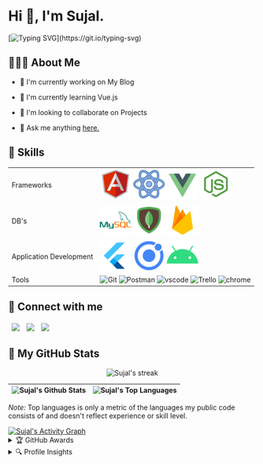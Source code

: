 <h1> Hi 👋, I'm Sujal.</h1>

[![Typing SVG](https://readme-typing-svg.herokuapp.com?lines=Front-End+Developer+from+India.;Javascript+Enthusiast;and+Technopreneur!;Nice+to+meet+you...)](https://git.io/typing-svg)

<h2>🧑🏻‍💻 About Me</h2>

- 🔭 I'm currently working on My Blog

- 🌱 I'm currently learning Vue.js 

- 👯 I'm looking to collaborate on Projects 

- 💬 Ask me anything [here.](https://github.com/SujalShah3234/SujalShah3234/issues)

<h2>🤹  Skills</h2>
<table>
  <tr>
    <td>Frameworks</td>
    <td>
      <img alt="angular" src="https://github.com/SujalShah3234/SujalShah3234/blob/master/assets/angular-icon.svg" /> 
      <img alt="react" src="https://github.com/SujalShah3234/SujalShah3234/blob/master/assets/react-icon.svg" /> 
      <img alt="Node.js" src="https://github.com/SujalShah3234/SujalShah3234/blob/master/assets/vuejs-icon.svg" /> 
      <img alt="Node.js" src="https://github.com/SujalShah3234/SujalShah3234/blob/master/assets/nodejs-icon.svg" /> 
    </td>
  </tr>
  <tr>
    <td>DB's</td>
    <td>
      <img alt="MySQL" src="https://github.com/SujalShah3234/SujalShah3234/blob/master/assets/mysql.svg" />
      <img alt="MongoDb" src="https://github.com/SujalShah3234/SujalShah3234/blob/master/assets/mongodb.svg" />
      <img alt="Firebase" src="https://github.com/SujalShah3234/SujalShah3234/blob/master/assets/firebase.svg" /> 
    </td>
  </tr>
  <tr>
    <td>Application Development</td>
    <td>
      <img alt="flutter" src="https://github.com/SujalShah3234/SujalShah3234/blob/master/assets/flutter.svg" /> 
      <img alt="ionic" src="https://github.com/SujalShah3234/SujalShah3234/blob/master/assets/ionic.svg" /> 
      <img alt="Android" src="https://github.com/SujalShah3234/SujalShah3234/blob/master/assets/android.svg" /></td>
  </tr>
  <tr>
    <td>Tools</td>
    <td>
      <img alt="Git" src="https://img.shields.io/badge/Git-F05032?style=for-the-badge&logo=git&logoColor=white" /> 
      <img alt="Postman" src="https://img.shields.io/badge/Postman-FF6C37?style=for-the-badge&logo=Postman&logoColor=white" /> 
      <img alt="vscode" src="https://img.shields.io/badge/Visual_Studio_Code-0078D4?style=for-the-badge&logo=visual%20studio%20code&logoColor=white" /> 
      <img alt="Trello" src="https://img.shields.io/badge/Trello-0052CC?style=for-the-badge&logo=trello&logoColor=white" /> 
      <img alt="chrome" src="https://img.shields.io/badge/Google_chrome-4285F4?style=for-the-badge&logo=Google-chrome&logoColor=white" />
    </td>
  </tr>
</table>

<h2>🤝 Connect with me</h2>
<table>
<thead>
  <tr>
    <td><a href='https://www.linkedin.com/in/sujal-shah-26127620b'><img width='32px' align='center' src="https://cdn-icons-png.flaticon.com/32/1383/1383262.png" /></a></td>
    <td><a href='https://www.twitter.com/sujalsh71700110'><img width='32px' align='center' src="https://cdn-icons-png.flaticon.com/32/725/725311.png" /></a></td>
    <td><a href='https://medium.com/@shahc9437'><img width='32px' align='center' src="https://cdn-icons-png.flaticon.com/32/725/725315.png" /></a></td>
  </tr>
</thead>
</table>

<h2>🐙 My GitHub Stats</h2>

<p align="center">
<img alt="Sujal's streak" src="https://github-readme-streak-stats.herokuapp.com/?user=sujalshah3234&theme=black-ice&hide_border=true&stroke=0000&background=060A0CD0" />
</p>

| <img alt="Sujal's Github Stats" src="https://github-readme-stats.vercel.app/api?username=sujalshah3234&show_icons=true&count_private=true&theme=react&hide_border=true&bg_color=0D1117" /> | <img alt="Sujal's Top Languages" src="https://github-readme-stats.vercel.app/api/top-langs/?username=sujalshah3234&langs_count=8&count_private=true&layout=compact&theme=react&hide_border=true&bg_color=0D1117" /> |
| ------------- | ------------- |
  
<p><em>Note:</em> Top languages is only a metric of the languages my public code consists of and doesn't reflect experience or skill level.</p>

<a href="https://github.com/sujalshah3234github-readme-activity-graph">
  <img alt="Sujal's Activity Graph" src="https://activity-graph.herokuapp.com/graph?username=sujalshah3234&bg_color=0D1117&color=5BCDEC&line=5BCDEC&point=FFFFFF&hide_border=true"/>
</a>

<details>
  <summary>🏆 GitHub Awards</summary>
  <img width=800 alt="Sujal Shah | Github Awards" src="https://github-profile-trophy.vercel.app/?username=sujalshah3234&theme=gruvbox&no-frame=true&margin-w=15" />
</details>

<details>
  <summary>🔍 Profile Insights</summary>
  <img alt="Sujal Shah | Profile Views" src="https://enw4zvq5ga1ahs6.m.pipedream.net" />
</details>
